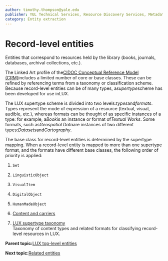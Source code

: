 ```yaml
---
author: timothy.thompson@yale.edu
publisher: YUL Technical Services, Resource Discovery Services, Metadata Services Unit
category: Entity extraction
---
```


# Record-level entities

Entities that correspond to resources held by the library \(books, journals, databases, archival collections, etc.\).

The Linked Art profile of the[CIDOC Conceptual Reference Model \(CRM\)](http://www.cidoc-crm.org/html/5.0.4/cidoc-crm.html)includes a limited number of core or base classes. These can be refined by referencing terms from a taxonomy or classification scheme. Because record-level entities can be of many types, a*supertype*scheme has been developed for use inLUX.

The LUX supertype scheme is divided into two levels:*types*and*formats*. Types represent the mode of expression of a resource \(textual, visual, audible, etc.\), whereas formats can be thought of as specific instances of a type: for example, a*Book*is an instance or format of*Textual Works*. Some formats, such as*Geospatial Data*are instances of two different types:*Datasets*and*Cartography*.

The base class for record-level entities is determined by the supertype mapping. When a record-level entity is mapped to more than one supertype format, and the formats have different base classes, the following order of priority is applied:

1.  `Set`

2.  `LinguisticObject`

3.  `VisualItem`

4.  `DigitalObject`

5.  `HumanMadeObject`


1.  [Content and carriers](../tasks/content_and_carriers.md)  

2.  [LUX supertype taxonomy](../tasks/supertypes/supertypes.md)  
Taxonomy of content types and related formats for classifying record-level resources in LUX.

**Parent topic:**[LUX top-level entities](../concepts/lux_top-level_entities.md)

**Next topic:**[Related entities](../tasks/related_entities.md)

